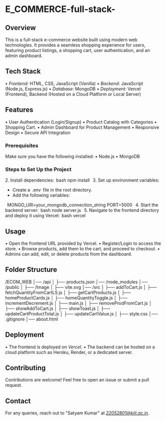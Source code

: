 # E_COMMERCE-full-stack-


## Overview
This is a full-stack e-commerce website built using modern web technologies. It provides a seamless shopping experience for users, featuring product listings, a shopping cart, user authentication, and an admin dashboard.

## Tech Stack
•⁠  ⁠*Frontend:* HTML, CSS, JavaScript (Vanilla)
•⁠  ⁠*Backend:* JavaScript (Node.js, Express.js)
•⁠  ⁠*Database:* MongoDB
•⁠  ⁠*Deployment:* Vercel (Frontend), Backend (Hosted on a Cloud Platform or Local Server)

## Features
•⁠  ⁠User Authentication (Login/Signup)
•⁠  ⁠Product Catalog with Categories
•⁠  ⁠Shopping Cart.
•⁠  ⁠Admin Dashboard for Product Management
•⁠  ⁠Responsive Design
•⁠  ⁠Secure API Integration



### Prerequisites
Make sure you have the following installed:
•⁠  ⁠Node.js
•⁠  ⁠MongoDB

### Steps to Set Up the Project

2.⁠ ⁠Install dependencies:
   ⁠ bash
   npm install
    ⁠
3.⁠ ⁠Set up environment variables:
   - Create a ⁠ .env ⁠ file in the root directory.
   - Add the following variables:
     
⁠      MONGO_URI=your_mongodb_connection_string
     PORT=5000
      ⁠
4.⁠ ⁠Start the backend server:
   ⁠ bash
   node server.js
    ⁠
5.⁠ ⁠Navigate to the frontend directory and deploy it using Vercel:
   ⁠ bash
   vercel
    ⁠

## Usage
•⁠  ⁠Open the frontend URL provided by Vercel.
•⁠  ⁠Register/Login to access the store.
•⁠  ⁠Browse products, add them to the cart, and proceed to checkout.
•⁠  ⁠Admins can add, edit, or delete products from the dashboard.

## Folder Structure

/ECOM_WEB
│── /api
│   ├── products.json
│── /node_modules
│── /public
│   ├── /Image
│   ├── vite.svg
│── /src
│   ├── addToCart.js
│   ├── fetchQuantityFromCartLS.js
│   ├── getCartProducts.js
│   ├── homeProductCards.js
│   ├── homeQuantityToggle.js
│   ├── incrementDecrement.js
│   ├── main.js
│   ├── removeProdFromCart.js
│   ├── showAddToCart.js
│   ├── showToast.js
│   ├── updateCartProductTotal.js
│   ├── updateCartValue.js
│   ├── style.css
│── .gitignore
│── about.html


## Deployment
•⁠  ⁠The frontend is deployed on *Vercel*.
•⁠  ⁠The backend can be hosted on a cloud platform such as Heroku, Render, or a dedicated server.


## Contributing
Contributions are welcome! Feel free to open an issue or submit a pull request.

## Contact
For any queries, reach out to "Satyam Kumar" at *22052801@kiit.ac.in*.
